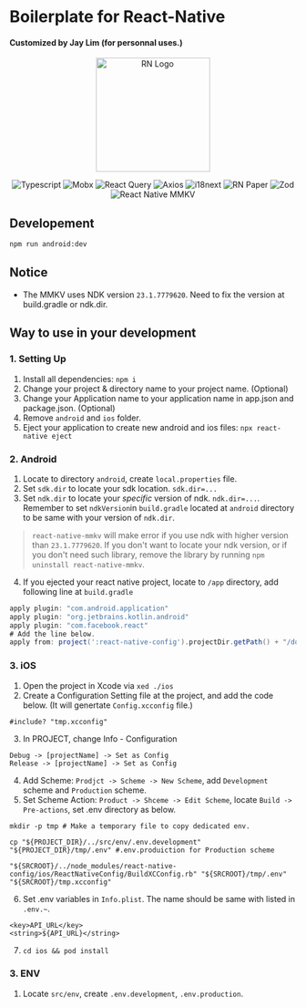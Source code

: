 # Boilerplate for React-Native
#### Customized by Jay Lim (for personnal uses.)

<p align="center">
  <a href="https://reactnative.dev/" target="blank"><img src="https://reactnative.dev/img/tiny_logo.png" width="200" alt="RN Logo" /></a>
</p>

<p align='center'>
<img alt="Typescript" src ="https://img.shields.io/badge/Typescript-3178C6.svg?&style=for-the-badge&logo=Typescript&logoColor=white"/>
<img alt="Mobx" src ="https://img.shields.io/badge/React Query-FF4154.svg?&style=for-the-badge&logo=reactquery&logoColor=white"/>
<img alt="React Query" src ="https://img.shields.io/badge/Mobx-FF9955.svg?&style=for-the-badge&logo=mobx&logoColor=white"/>
<img alt="Axios" src ="https://img.shields.io/badge/Axios-5A29E4.svg?&style=for-the-badge&logo=axios&logoColor=white"/>
<img alt="i18next" src ="https://img.shields.io/badge/i18next-26A69A.svg?&style=for-the-badge&logo=i18next&logoColor=white"/>
<img alt="RN Paper" src ="https://img.shields.io/badge/Material Design (React Native Paper)-757575.svg?&style=for-the-badge&logo=materialdesign&logoColor=white"/>
<img alt="Zod" src ="https://img.shields.io/badge/Zod-3E67B1.svg?&style=for-the-badge&logo=zod&logoColor=white"/>
<img alt="React Native MMKV" src ="https://img.shields.io/badge/React Native MMKV-231F20.svg?&style=for-the-badge&&logoColor=white"/>
</p>

## Developement
```bash
npm run android:dev
```

## Notice
- The MMKV uses NDK version `23.1.7779620`. Need to fix the version at build.gradle or ndk.dir.


## Way to use in your development
### 1. Setting Up
1. Install all dependencies: `npm i`
2. Change your project & directory name to your project name. (Optional)
3. Change your Application name to your application name in app.json and package.json. (Optional)
4. Remove `android` and `ios` folder.
5. Eject your application to create new android and ios files: `npx react-native eject`

### 2. Android
1. Locate to directory `android`, create `local.properties` file.
2. Set `sdk.dir` to locate your sdk location. `sdk.dir=...`
3. Set `ndk.dir` to locate your *specific* version of ndk. `ndk.dir=...`. Remember to set `ndkVersion`in `build.gradle` located at `android` directory to be same with your version of `ndk.dir`.
> `react-native-mmkv` will make error if you use ndk with higher version than `23.1.7779620`. If you don't want to locate your ndk version, or if you don't need such library, remove the library by running `npm uninstall react-native-mmkv`.
4. If you ejected your react native project, locate to `/app` directory, add following line at `build.gradle`
```gradle
apply plugin: "com.android.application"
apply plugin: "org.jetbrains.kotlin.android"
apply plugin: "com.facebook.react"
# Add the line below.
apply from: project(':react-native-config').projectDir.getPath() + "/dotenv.gradle"
```

### 3. iOS
1. Open the project in Xcode via `xed ./ios` 
2. Create a Configuration Setting file at the project, and add the code below. (It will genertate `Config.xcconfig` file.)
```xcode
#include? "tmp.xcconfig"
```
3. In PROJECT, change Info  - Configuration
```text
Debug -> [projectName] -> Set as Config 
Release -> [projectName] -> Set as Config
```
4. Add Scheme: `Prodjct -> Scheme -> New Scheme`, add `Development` scheme and `Production` scheme.
5. Set Scheme Action: `Product -> Shceme -> Edit Scheme`, locate `Build -> Pre-actions`, set .env directory as below.
```shell
mkdir -p tmp # Make a temporary file to copy dedicated env.

cp "${PROJECT_DIR}/../src/env/.env.development" "${PROJECT_DIR}/tmp/.env" #.env.produiction for Production scheme

"${SRCROOT}/../node_modules/react-native-config/ios/ReactNativeConfig/BuildXCConfig.rb" "${SRCROOT}/tmp/.env" "${SRCROOT}/tmp.xcconfig"

```
6. Set .env variables in `Info.plist`. The name should be same with listed in `.env.~`.
```plist
<key>API_URL</key>
<string>${API_URL}</string>
```
7. `cd ios && pod install`

### 3. ENV
1. Locate `src/env`, create `.env.development`, `.env.production`.

